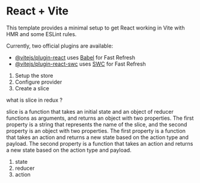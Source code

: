# React + Vite

This template provides a minimal setup to get React working in Vite with HMR and some ESLint rules.

Currently, two official plugins are available:

- [@vitejs/plugin-react](https://github.com/vitejs/vite-plugin-react/blob/main/packages/plugin-react/README.md) uses [Babel](https://babeljs.io/) for Fast Refresh
- [@vitejs/plugin-react-swc](https://github.com/vitejs/vite-plugin-react-swc) uses [SWC](https://swc.rs/) for Fast Refresh


1. Setup the store
2. Configure provider
3. Create a slice



what is slice in redux ?

slice is a function that takes an initial state and an object of reducer functions as arguments, and returns an object with two properties. The first property is a string that represents the name of the slice, and the second property is an object with two properties. The first property is a function that takes an action and returns a new state based on the action type and payload. The second property is a function that takes an action and returns a new state based on the action type and payload.


1. state
2. reducer
3. action